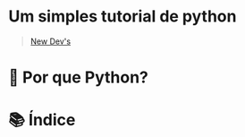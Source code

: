 # Um simples tutorial de python
> [New Dev's](https://discord.gg/7FcJaq2)

# 🐍 Por que Python?

# 📚 Índice